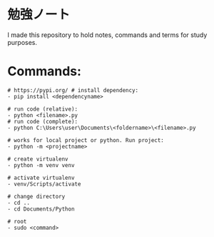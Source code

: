 # 勉強ノート
I made this repository to hold notes, commands and terms for study purposes.


# Commands:

```
# https://pypi.org/ # install dependency:
- pip install <dependencyname>

# run code (relative): 
- python <filename>.py
# run code (complete): 
- python C:\Users\user\Documents\<foldername>\<filename>.py

# works for local project or python. Run project:
- python -m <projectname>

# create virtualenv
- python -m venv venv

# activate virtualenv
- venv/Scripts/activate

# change directory
- cd ..
- cd Documents/Python

# root
- sudo <command>
```
